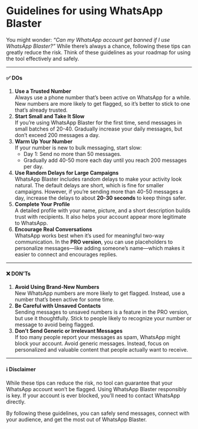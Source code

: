 # Guidelines for using WhatsApp Blaster

You might wonder: _“Can my WhatsApp account get banned if I use WhatsApp Blaster?”_ While there’s always a chance, following these tips can greatly reduce the risk. Think of these guidelines as your roadmap for using the tool effectively and safely.

***

#### **✅ DOs**

1. **Use a Trusted Number**\
   Always use a phone number that’s been active on WhatsApp for a while. New numbers are more likely to get flagged, so it’s better to stick to one that’s already trusted.
2. **Start Small and Take It Slow**\
   If you’re using WhatsApp Blaster for the first time, send messages in small batches of 20-40. Gradually increase your daily messages, but don’t exceed 200 messages a day.
3. **Warm Up Your Number**\
   If your number is new to bulk messaging, start slow:
   * Day 1: Send no more than 50 messages.
   * Gradually add 40-50 more each day until you reach 200 messages per day.
4. **Use Random Delays for Large Campaigns**\
   WhatsApp Blaster includes random delays to make your activity look natural. The default delays are short, which is fine for smaller campaigns. However, if you’re sending more than 40-50 messages a day, increase the delays to about **20-30 seconds** to keep things safer.
5. **Complete Your Profile**\
   A detailed profile with your name, picture, and a short description builds trust with recipients. It also helps your account appear more legitimate to WhatsApp.
6. **Encourage Real Conversations**\
   WhatsApp works best when it’s used for meaningful two-way communication. In the **PRO version**, you can use placeholders to personalize messages—like adding someone’s name—which makes it easier to connect and encourages replies.

***

#### **❌ DON’Ts**

1. **Avoid Using Brand-New Numbers**\
   New WhatsApp numbers are more likely to get flagged. Instead, use a number that’s been active for some time.
2. **Be Careful with Unsaved Contacts**\
   Sending messages to unsaved numbers is a feature in the PRO version, but use it thoughtfully. Stick to people likely to recognize your number or message to avoid being flagged.
3. **Don’t Send Generic or Irrelevant Messages**\
   If too many people report your messages as spam, WhatsApp might block your account. Avoid generic messages. Instead, focus on personalized and valuable content that people actually want to receive.

***

#### **ℹ️ Disclaimer**

While these tips can reduce the risk, no tool can guarantee that your WhatsApp account won’t be flagged. Using WhatsApp Blaster responsibly is key. If your account is ever blocked, you’ll need to contact WhatsApp directly.

By following these guidelines, you can safely send messages, connect with your audience, and get the most out of WhatsApp Blaster.
